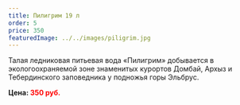 ```yaml
---
title: Пилигрим 19 л
order: 5
price: 350
featuredImage: ../../images/piligrim.jpg
---
```


Талая ледниковая питьевая вода «Пилигрим» добывается в экологоохраняемой зоне знаменитых курортов Домбай, Архыз и Тебердинского заповедника у подножья горы Эльбрус.

**Цена: <span style="color:red">350 руб.</span>**
